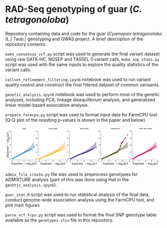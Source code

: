 # RAD-Seq genotyping of guar (*C. tetragonoloba*)

Repository containing data and code for the guar (*Cyamopsis tetragonoloba* (L.) Taub.) genotyping and GWAS project. A brief description of the repository contents:

`make_consensus_vcf.py` script was used to generate the final variant dataset using raw GATK-HC, NGSEP and TASSEL 5 variant calls, `make_snp_stats.py` script was used with the same inputs to explore the quality statistics of the variant calls.

`callset_refinement_filtering.ipynb` notebook was used to run variant quality control and construct the final filtered dataset of common variaants.

`genetic_analysis.ipynb` notebook was used to perform most of the genetic analyses, including PCA, linkage disequilibrium analysis, and generalized linear model-based association analysis.

`prepare_farmcpu.py` script was used to format input data for FarmCPU tool (Q-Q plot of the resulting p-values is shown in the paper and below).

![All quantile-quantile plots](./qq.jpg)

`admix_file_create.py` file was used to preprocess genotypes for ADMIXTURE analysis (part of this was done using Hail in the `genetic_analysis.ipynb`).

`guar_stat.R` script was used to run statistical analysis of the final data, conduct genome-wide association analysis using the FarmCPU tool, and plot main figures

`parse_vcf_fcpu.py` script was used to format the final SNP genotype table available as the `genotypes.xlsx` file in this repository.

